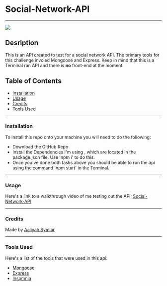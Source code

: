 # Social-Network-API
<hr />
<a href="#"><img src="https://img.shields.io/badge/javascript-100%25-green.svg"/></a>


## Desription
This is an API created to test for a social network API. The primary tools for this challenge involed Mongoose and Express. Keep in mind that this is a Terminal ran API and there is <strong>no</strong> front-end at the moment.


## Table of Contents
- [Installation](#installation)
- [Usage](#usage)
- [Credits](#credits)
- [Tools Used](#tools-used)

<hr />

### Installation
 To install this repo onto your machine you will need to do the following:
  * Download the GitHub Repo 
  * Install the Dependencies I'm using , which are located in the package.json file. Use 'npm i' to do this.
  * Once you've done both tasks above you should be able to run the api using the command 'npm start' in the Terminal.

<hr />

### Usage
Here's a link to a walkthrough video of me testing out the API: <a href="https://youtu.be/3ZDHYBo8Ytg">Social-Network-API</a>

<hr />

### Credits
Made by <a href="https://www.linkedin.com/in/aaliyah-symlar-931213102">Aaliyah Symlar</a>

<hr />

### Tools Used
Here's a list of the tools that were used in this api:
* <a href="https://mongoosejs.com" target="_blank">Mongoose</a>
* <a href="https://expressjs.com">Express</a>
* <a href="https://insomnia.rest">Insomnia</a>

